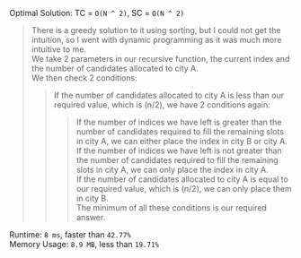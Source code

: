Optimal Solution: TC = `O(N ^ 2)`, SC = `O(N ^ 2)`

> There is a greedy solution to it using sorting, but I could not get the intuition, so I went with dynamic programming as it was much more intuitive to me. <br>
> We take 2 parameters in our recursive function, the current index and the number of candidates allocated to city A. <br>
> We then check 2 conditions: <br>
>> If the number of candidates allocated to city A is less than our required value, which is (n/2), we have 2 conditions again: <br>
>>> If the number of indices we have left is greater than the number of candidates required to fill the remaining slots in city A, we can either place the index in city B or city A. <br>
>>> If the number of indices we have left is not greater than the number of candidates required to fill the remaining slots in city A, we can only place the index in city A. <br>
>> If the number of candidates allocated to city A is equal to our required value, which is (n/2), we can only place them in city B. <br>
> The minimum of all these conditions is our required answer. <br>

Runtime: `8 ms`, faster than `42.77%`<br>
Memory Usage: `8.9 MB`, less than `19.71%`